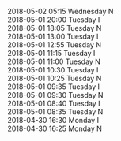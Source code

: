 2018-05-02 05:15 Wednesday  N  
2018-05-01 20:00 Tuesday  I  
2018-05-01 18:05 Tuesday  N  
2018-05-01 13:00 Tuesday  I  
2018-05-01 12:55 Tuesday  N  
2018-05-01 11:15 Tuesday  I  
2018-05-01 11:00 Tuesday  N  
2018-05-01 10:30 Tuesday  I  
2018-05-01 10:25 Tuesday  N  
2018-05-01 09:35 Tuesday  I  
2018-05-01 09:30 Tuesday  N  
2018-05-01 08:40 Tuesday  I  
2018-05-01 08:35 Tuesday  N  
2018-04-30 16:30 Monday  I  
2018-04-30 16:25 Monday  N  
